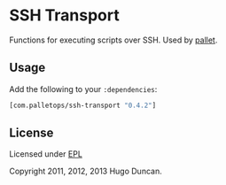 # SSH Transport

Functions for executing scripts over SSH.  Used by
[pallet](https://github.com/pallet/pallet).

## Usage

Add the following to your `:dependencies`:

```clj
[com.palletops/ssh-transport "0.4.2"]
```

## License

Licensed under [EPL](http://www.eclipse.org/legal/epl-v10.html)

Copyright 2011, 2012, 2013  Hugo Duncan.
